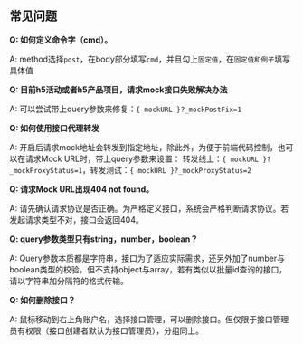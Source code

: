 ## 常见问题

**Q: 如何定义命令字（cmd）。**

A: method选择`post`，在body部分填写`cmd`，并且勾上`固定值`，在`固定值和例子`填写具体值

**Q: 目前h5活动或者h5产品项目，请求mock接口失败解决办法**

A: 可以尝试带上query参数来修复：`{ mockURL }?_mockPostFix=1`

**Q: 如何使用接口代理转发**

A: 开启后请求mock地址会转发到指定地址，除此外，为便于前端代码控制，也可以在请求Mock URL时，带上query参数来设置：
转发线上：`{ mockURL }?_mockProxyStatus=1`，转发测试：`{ mockURL }?_mockProxyStatus=2`

**Q: 请求Mock URL出现404 not found。**

A: 请先确认请求协议是否正确。为严格定义接口，系统会严格判断请求协议。若发起请求类型不对，接口会返回404。

**Q: query参数类型只有string，number，boolean？**

A: Query参数本质都是字符串，接口为了适应实际需求，还另外加了number与boolean类型的校验，但不支持object与array，若有类似以批量id查询的接口，请以字符串加分隔符的格式传输。

**Q: 如何删除接口？**

A: 鼠标移动到右上角账户名，选择接口管理，可以删除接口。但仅限于接口管理员有权限（接口创建者默认为接口管理员），分组同上。


